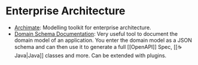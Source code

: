 # Enterprise Architecture

- [Archimate](https://www.archimatetool.com/): Modelling toolkit for enterprise architecture.
- [Domain Schema Documentation](https://github.com/lizzyTheLizard/domain-schema-documentation):  Very useful tool to document the domain model of an application. You enter the domain model as a JSON schema and can then use it to generate a full [[OpenAPI]] Spec, [[☕ Java|Java]] classes and more. Can be extended with plugins.